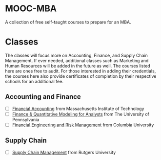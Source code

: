 # MOOC-MBA
A collection of free self-taught courses to prepare for an MBA.

# Classes

The classes will focus more on Accounting, Finance, and Supply Chain Management. If ever needed, additional classes such as Marketing and Human Resources will be added in the future as well. The courses listed here are ones free to audit. For those interested in adding their credentials, the courses here also provide certificates of completion by their respective schools for an additional fee.

## Accounting and Finance

- [ ] [Financial Accounting](https://learning.edx.org/course/course-v1:MITx+15.516x+1T2022/home) from Massachusetts Institute of Technology
- [ ] [Finance & Quantitative Modeling for Analysts](https://www.coursera.org/specializations/finance-quantitative-modeling-analysts) from The University of Pennsylvania
- [ ] [Financial Engineering and Risk Management](https://www.coursera.org/specializations/financialengineering) from Columbia University

## Supply Chain

- [ ] [Supply Chain Management](https://www.coursera.org/specializations/supply-chain-management?) from Rutgers University
